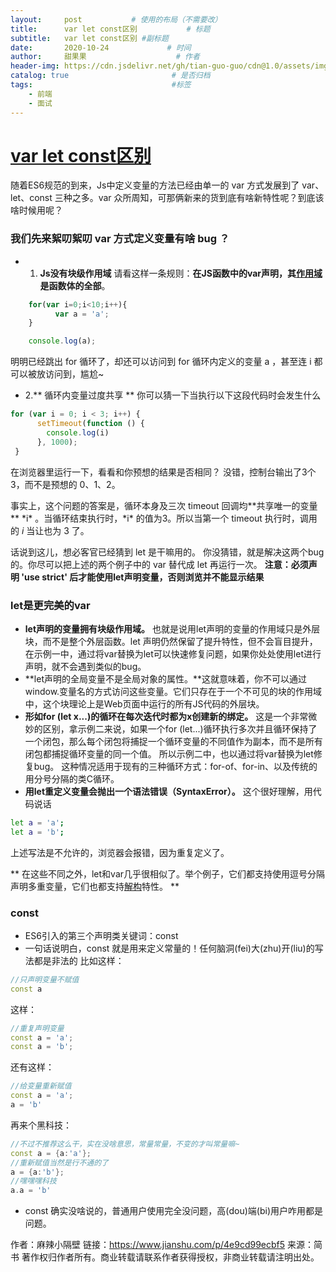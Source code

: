 ```yaml
---
layout:     post           # 使用的布局（不需要改）
title:      var let const区别           # 标题 
subtitle:   var let const区别 #副标题
date:       2020-10-24             # 时间
author:     甜果果                    # 作者
header-img: https://cdn.jsdelivr.net/gh/tian-guo-guo/cdn@1.0/assets/img/home-bg-art.jpg    #背景图片
catalog: true                       # 是否归档
tags:                               #标签
    - 前端
    - 面试
---
```


# [var let const区别](https://blog.csdn.net/tongdanping/article/details/79878302)

随着ES6规范的到来，Js中定义变量的方法已经由单一的 var 方式发展到了 var、let、const 三种之多。var 众所周知，可那俩新来的货到底有啥新特性呢？到底该啥时候用呢？

### 我们先来絮叨絮叨 var 方式定义变量有啥 bug ？

-   1.  **Js没有块级作用域**
         请看这样一条规则：**在JS函数中的var声明，其[作用域](https://link.jianshu.com?t=http://robertnyman.com/2008/10/09/explaining-javascript-scope-and-closures/)是函数体的全部**。



```jsx
    for(var i=0;i<10;i++){
          var a = 'a';
    }

    console.log(a);
```

明明已经跳出 for 循环了，却还可以访问到 for 循环内定义的变量 a ，甚至连 i 都可以被放访问到，尴尬~

-   2.** 循环内变量过度共享 **
     你可以猜一下当执行以下这段代码时会发生什么



```jsx
for (var i = 0; i < 3; i++) {
      setTimeout(function () {
        console.log(i)
      }, 1000);
 }
```

在浏览器里运行一下，看看和你预想的结果是否相同？
 没错，控制台输出了3个3，而不是预想的 0、1、2。

事实上，这个问题的答案是，循环本身及三次 timeout 回调均**共享唯一的变量 ** \*i\* 。当循环结束执行时，\*i* 的值为3。所以当第一个 timeout 执行时，调用的 *i* 当让也为 3 了。

话说到这儿，想必客官已经猜到 let 是干嘛用的。
 你没猜错，就是解决这两个bug的。你尽可以把上述的两个例子中的 var 替代成 let 再运行一次。
 **注意：必须声明 'use strict' 后才能使用let声明变量，否则浏览并不能显示结果**

### let是更完美的var

-   **let声明的变量拥有块级作用域。** 也就是说用let声明的变量的作用域只是外层块，而不是整个外层函数。let 声明仍然保留了提升特性，但不会盲目提升，在示例一中，通过将var替换为let可以快速修复问题，如果你处处使用let进行声明，就不会遇到类似的bug。
-   **let声明的全局变量不是全局对象的属性。**这就意味着，你不可以通过window.变量名的方式访问这些变量。它们只存在于一个不可见的块的作用域中，这个块理论上是Web页面中运行的所有JS代码的外层块。
-   **形如for (let x...)的循环在每次迭代时都为x创建新的绑定。**
     这是一个非常微妙的区别，拿示例二来说，如果一个for (let...)循环执行多次并且循环保持了一个闭包，那么每个闭包将捕捉一个循环变量的不同值作为副本，而不是所有闭包都捕捉循环变量的同一个值。
     所以示例二中，也以通过将var替换为let修复bug。
     这种情况适用于现有的三种循环方式：for-of、for-in、以及传统的用分号分隔的类C循环。
-   **用let重定义变量会抛出一个语法错误（SyntaxError）。**
     这个很好理解，用代码说话



```bash
let a = 'a';
let a = 'b';
```

上述写法是不允许的，浏览器会报错，因为重复定义了。

** 在这些不同之外，let和var几乎很相似了。举个例子，它们都支持使用逗号分隔声明多重变量，它们也都支持[解构](https://link.jianshu.com?t=http://www.infoq.com/cn/articles/es6-in-depth-destructuring)特性。 **

### const

-   ES6引入的第三个声明类关键词：const
-   一句话说明白，const 就是用来定义常量的！任何脑洞(fei)大(zhu)开(liu)的写法都是非法的
     比如这样：



```cpp
//只声明变量不赋值
const a
```

这样：



```cpp
//重复声明变量
const a = 'a';
const a = 'b';
```

还有这样：



```cpp
//给变量重新赋值
const a = 'a';
a = 'b'
```

再来个黑科技：



```cpp
//不过不推荐这么干，实在没啥意思，常量常量，不变的才叫常量嘛~
const a = {a:'a'};
//重新赋值当然是行不通的了
a = {a:'b'};
//嘿嘿嘿科技
a.a = 'b'
```

-   const 确实没啥说的，普通用户使用完全没问题，高(dou)端(bi)用户咋用都是问题。



作者：麻辣小隔壁
链接：https://www.jianshu.com/p/4e9cd99ecbf5
来源：简书
著作权归作者所有。商业转载请联系作者获得授权，非商业转载请注明出处。